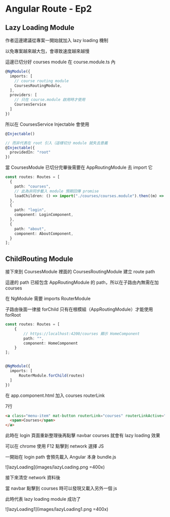 # Angular Route - Ep2

## Lazy Loading Module

作者這邊建議從專案一開始就加入 lazy loading 機制

以免專案越來越大包，會導致速度越來越慢

這邊已切分好 courses module 在 course.module.ts 內

```ts
@NgModule({
  imports: [
    // course routing module
    CoursesRoutingModule,
  ],
  providers: [
    // 只在 course.module 啟用時才使用
    CoursesService
  ]
})
```

所以在 CoursesService Injectable 會使用

```ts
@Injectable()

// 而非代表在 root 引入（這樣切分 module 就失去意義
@Injectable({
  providedIn: "root"
})
```

當 CoursesModule 已切分完畢後需要在 AppRoutingModule 去 import 它

```ts
const routes: Routes = [
  {
    path: "courses",
    // 此為非同步載入 module 預期回傳 promise
    loadChildren: () => import("./courses/courses.module").then((m) => m.CoursesModule)
  },
  {
    path: "login",
    component: LoginComponent,
  },
  {
    path: "about",
    component: AboutComponent,
  }
];
```

## ChildRouting Module

接下來到 CoursesModule 裡面的 CoursesRoutingModule 建立 route path

這邊的 path 已經包含 AppRoutingModule 的 path，所以在子路由內無需在加 courses

在 NgModule 需要 imports RouterModule

子路由後面一律接 forChild 只有在根模組（AppRoutingModule）才能使用 forRoot

```ts
const routes: Routes = [
    {
        // https://localhost:4200/courses 顯示 HomeComponent
        path: "",
        component: HomeComponent
    }
];


@NgModule({
  imports: [
      RouterModule.forChild(routes)
  ]
})
```

在 app.component.html 加入 courses routerLink

7行

```html
<a class="menu-item" mat-button routerLink="courses" routerLinkActive="menu-item-active">
  <span>Courses</span>
</a>
```

此時在 login 頁面重新整理後再點擊 navbar courses 就會有 lazy loading 效果

可以在 chrome 使用 F12 點擊到 network 選擇 JS

一開始在 login path 會預先載入 Angular 本身 bundle.js 

![lazyLoading](images/lazyLoading.png =400x)

接下來清空 network 資料後

當 navbar 點擊到 courses 時可以發現又載入另外一個 js

此時代表 lazy loading module 成功了

![lazyLoading1](images/lazyLoading1.png =400x)
